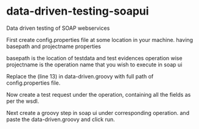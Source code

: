 # data-driven-testing-soapui
Data driven testing of SOAP webservices

First create config.properties file at some location in your machine. having 
basepath and projectname properties

basepath is the location of testdata and test evidences operation wise
projectname is the operation name that you wish to execute in soap ui

Replace the <Full path of config.properties goes here> (line 13) in data-driven.groovy with full path of config.properties file.

Now create a test request under the operation, containing all the fields as per the wsdl.

Next create a groovy step in soap ui under corresponding operation. and paste the data-driven.groovy and click run.

